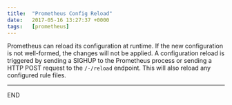```yaml
---
title:  "Prometheus Config Reload"
date:   2017-05-16 13:27:37 +0000
tags:   [prometheus]
---
```

Prometheus can reload its configuration at runtime.
If the new configuration is not well-formed, the changes will not be applied.
A configuration reload is triggered by sending a SIGHUP to the Prometheus process
or sending a HTTP POST request to the `/-/reload` endpoint.
This will also reload any configured rule files.

---
END
